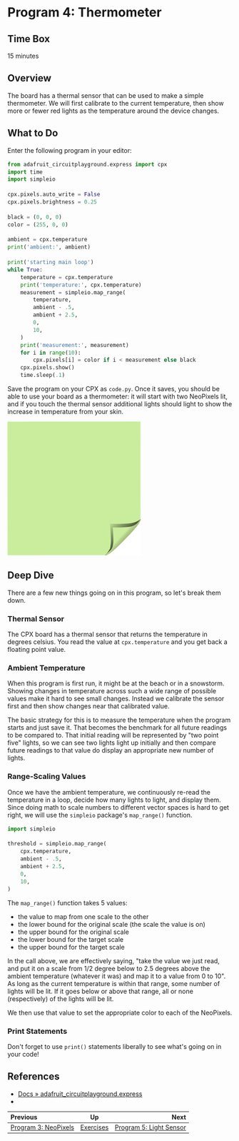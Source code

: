 <!-- begin auto-generated title section -->
# Program 4: Thermometer
<!-- end auto-generated section -->


## Time Box

15 minutes


## Overview

The board has a thermal sensor that can be used to make a simple thermometer. We will first calibrate to the current temperature, then show more or fewer red lights as the temperature around the device changes.


## What to Do

Enter the following program in your editor:

```python
from adafruit_circuitplayground.express import cpx
import time
import simpleio

cpx.pixels.auto_write = False
cpx.pixels.brightness = 0.25

black = (0, 0, 0)
color = (255, 0, 0)

ambient = cpx.temperature
print('ambient:', ambient)

print('starting main loop')
while True:
    temperature = cpx.temperature
    print('temperature:', cpx.temperature)
    measurement = simpleio.map_range(
        temperature,
        ambient - .5,
        ambient + 2.5,
        0,
        10,
    )
    print('measurement:', measurement)
    for i in range(10):
        cpx.pixels[i] = color if i < measurement else black
    cpx.pixels.show()
    time.sleep(.1)
```

Save the program on your CPX as `code.py`. Once it saves, you should be able to use your board as a thermometer: it will start with two NeoPixels lit, and if you touch the thermal sensor additional lights should light to show the increase in temperature from your skin.

![green sticky note](images/sticky-note-green.png)


## Deep Dive

There are a few new things going on in this program, so let's break them down.


### Thermal Sensor

The CPX board has a thermal sensor that returns the temperature in degrees celsius. You read the value at `cpx.temperature` and you get back a floating point value.


### Ambient Temperature

When this program is first run, it might be at the beach or in a snowstorm. Showing changes in temperature across such a wide range of possible values make it hard to see small changes. Instead we calibrate the sensor first and then show changes near that calibrated value.

The basic strategy for this is to measure the temperature when the program starts and just save it. That becomes the benchmark for all future readings to be compared to. That initial reading will be represented by "two point five" lights, so we can see two lights light up initially and then compare future readings to that value do display an appropriate new number of lights.


### Range-Scaling Values

Once we have the ambient temperature, we continuously re-read the temperature in a loop, decide how many lights to light, and display them. Since doing math to scale numbers to different vector spaces is hard to get right, we will use the `simpleio` package's `map_range()` function.

```python
import simpleio

threshold = simpleio.map_range(
    cpx.temperature,
    ambient - .5,
    ambient + 2.5,
    0,
    10,
)
```

The `map_range()` function takes 5 values:

* the value to map from one scale to the other
* the lower bound for the original scale (the scale the value is on)
* the upper bound for the original scale
* the lower bound for the target scale
* the upper bound for the target scale

In the call above, we are effectively saying, "take the value we just read, and put it on a scale from 1/2 degree below to 2.5 degrees above the ambient temperature (whatever it was) and map it to a value from 0 to 10". As long as the current temperature is within that range, some number of lights will be lit. If it goes below or above that range, all or none (respectively) of the lights will be lit.

We then use that value to set the appropriate color to each of the NeoPixels.


### Print Statements

Don't forget to use `print()` statements liberally to see what's going on in your code!


## References

* [Docs » adafruit_circuitplayground.express](https://circuitpython.readthedocs.io/projects/circuitplayground/en/latest/api.html)
* []()


<!-- begin auto-generated nav-links section -->
| Previous | Up | Next |
|:---------|:---:|-----:|
| [Program 3: NeoPixels](./exercise_neopixels.md) | [Exercises](./exercises.md) | [Program 5: Light Sensor](./exercise_light_sensor.md) |
<!-- end auto-generated section -->
